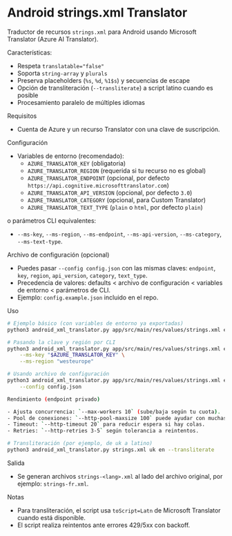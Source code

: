 # Android strings.xml Translator

Traductor de recursos `strings.xml` para Android usando Microsoft Translator (Azure AI Translator).

Características:

- Respeta `translatable="false"`
- Soporta `string-array` y `plurals`
- Preserva placeholders (`%s`, `%d`, `%1$s`) y secuencias de escape
- Opción de transliteración (`--transliterate`) a script latino cuando es posible
- Procesamiento paralelo de múltiples idiomas

Requisitos

- Cuenta de Azure y un recurso Translator con una clave de suscripción.

Configuración

- Variables de entorno (recomendado):
	- `AZURE_TRANSLATOR_KEY` (obligatoria)
	- `AZURE_TRANSLATOR_REGION` (requerida si tu recurso no es global)
	- `AZURE_TRANSLATOR_ENDPOINT` (opcional, por defecto `https://api.cognitive.microsofttranslator.com`)
	- `AZURE_TRANSLATOR_API_VERSION` (opcional, por defecto `3.0`)
	- `AZURE_TRANSLATOR_CATEGORY` (opcional, para Custom Translator)
	- `AZURE_TRANSLATOR_TEXT_TYPE` (`plain` o `html`, por defecto `plain`)

o parámetros CLI equivalentes:

- `--ms-key`, `--ms-region`, `--ms-endpoint`, `--ms-api-version`, `--ms-category`, `--ms-text-type`.

Archivo de configuración (opcional)

- Puedes pasar `--config config.json` con las mismas claves: `endpoint`, `key`, `region`, `api_version`, `category`, `text_type`.
- Precedencia de valores: defaults < archivo de configuración < variables de entorno < parámetros de CLI.
- Ejemplo: `config.example.json` incluido en el repo.

Uso

```bash
# Ejemplo básico (con variables de entorno ya exportadas)
python3 android_xml_translator.py app/src/main/res/values/strings.xml en fr es de

# Pasando la clave y región por CLI
python3 android_xml_translator.py app/src/main/res/values/strings.xml en fr es \
	--ms-key "$AZURE_TRANSLATOR_KEY" \
	--ms-region "westeurope"

# Usando archivo de configuración
python3 android_xml_translator.py app/src/main/res/values/strings.xml en fr es \
	--config config.json

Rendimiento (endpoint privado)

- Ajusta concurrencia: `--max-workers 10` (sube/baja según tu cuota).
- Pool de conexiones: `--http-pool-maxsize 100` puede ayudar con muchas llamadas en paralelo.
- Timeout: `--http-timeout 20` para reducir espera si hay colas.
- Retries: `--http-retries 3-5` según tolerancia a reintentos.

# Transliteración (por ejemplo, de uk a latino)
python3 android_xml_translator.py strings.xml uk en --transliterate
```

Salida

- Se generan archivos `strings-<lang>.xml` al lado del archivo original, por ejemplo: `strings-fr.xml`.

Notas

- Para transliteración, el script usa `toScript=Latn` de Microsoft Translator cuando está disponible.
- El script realiza reintentos ante errores 429/5xx con backoff.
